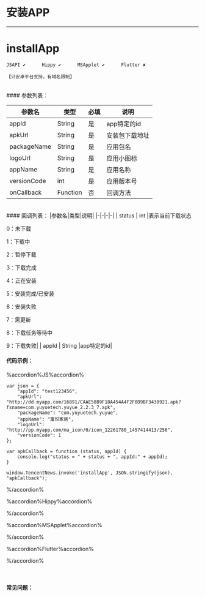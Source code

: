# 安装APP
---
# installApp

```
JSAPI ✔      Hippy ✔      MSApplet ✔      Flutter ✘

【只安卓平台支持，有域名限制】

```
<br>
#### 参数列表：

|参数名|类型|必填|说明|
|-|-|-|-| 
|appId|String|是|app特定的id|
|apkUrl|String|是|安装包下载地址|
|packageName|String|是|应用包名|
|logoUrl|String|是|应用小图标|
|appName|String|是|应用名称|
|versionCode|int|是|应用版本号|
|onCallback|Function|否|回调方法|
<br>
#### 回调列表：
|参数名|类型|说明|
|-|-|-|-| 
| status | int |表示当前下载状态

0：未下载

1：下载中

2：暂停下载

3：下载完成

4：正在安装

5：安装完成/已安装

6：安装失败

7：需更新

8：下载任务等待中

9：下载失败|
| appId | String |app特定的id|
<br>
#### 代码示例：


%accordion%JS%accordion%

```
var json = {
    "appId": "test123456",
    "apkUrl": "http://dd.myapp.com/16891/CAAE58B9F18A454A4F2F0D9BF3430921.apk?fsname=com.yuyuetech.yuyue_2.2.3_7.apk",
    "packageName": "com.yuyuetech.yuyue",
    "appName": "寓悦家居",
    "logoUrl": "http://pp.myapp.com/ma_icon/0/icon_12261780_1457414413/256",
    "versionCode": 1
};
 
var apkCallback = function (status, appId) {
    console.log("status = " + status + ", appId:" + appId);
}
 
window.TencentNews.invoke('installApp', JSON.stringify(json), "apkCallback");

```

%/accordion%

%accordion%Hippy%accordion%

%/accordion%

%accordion%MSApplet%accordion%

%/accordion%

%accordion%Flutter%accordion%

%/accordion%

<br>

#### 常见问题：
